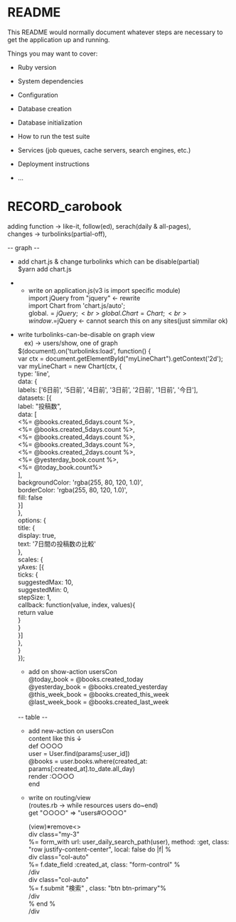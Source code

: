 # README

This README would normally document whatever steps are necessary to get the
application up and running.

Things you may want to cover:

* Ruby version

* System dependencies

* Configuration

* Database creation

* Database initialization

* How to run the test suite

* Services (job queues, cache servers, search engines, etc.)

* Deployment instructions

* ...
# RECORD_carobook<br>
  adding function → like-it, follow(ed), serach(daily & all-pages), <br>
  changes → turbolinks(partial-off), 
 
 
 -- graph --
 
* add chart.js & change turbolinks which can be disable(partial)<br>
  $yarn add chart.js
* + write on application.js(v3 is import specific module)<br>
  import jQuery from "jquery" ← rewrite<br>
  import Chart from 'chart.js/auto';<br>
  global.$=jQuery;<br>
  global.Chart=Chart;<br>
  window.$=jQuery ← cannot search this on any sites(just simmilar ok)
* write turbolinks-can-be-disable on graph view<br>
　ex) → users/show, one of graph<br>
  $(document).on('turbolinks:load', function() {<br>
    var ctx = document.getElementById("myLineChart").getContext('2d');<br>
    var myLineChart = new Chart(ctx, {<br>
        type: 'line',<br>
        data: {<br>
            labels: ['6日前', '5日前', '4日前', '3日前', '2日前', '1日前', '今日'],<br>
            datasets: [{<br>
                label: "投稿数",<br>
                data: [<br>
                 <%= @books.created_6days.count %>,<br>
                 <%= @books.created_5days.count %>,<br>
                 <%= @books.created_4days.count %>,<br>
                 <%= @books.created_3days.count %>,<br>
                 <%= @books.created_2days.count %>,<br>
                 <%= @yesterday_book.count %>,<br>
                 <%= @today_book.count%><br>
                 ],<br>
                backgroundColor: 'rgba(255, 80, 120, 1.0)',<br>
                borderColor: 'rgba(255, 80, 120, 1.0)',<br>
                fill: false<br>
            }]<br>
        },<br>
         options: {<br>
          title: {<br>
            display: true,<br>
            text: '7日間の投稿数の比較'<br>
          },<br>
          scales: {<br>
            yAxes: [{<br>
              ticks: {<br>
                suggestedMax: 10,<br>
                suggestedMin: 0,<br>
                stepSize: 1,<br>
                callback: function(value, index, values){<br>
                  return  value<br>
                }<br>
              }<br>
            }]<br>
          },<br>
        }<br>
    });<br>
  </script>
  
  * add on show-action usersCon<br>
    @today_book =  @books.created_today<br>
    @yesterday_book = @books.created_yesterday<br>
    @this_week_book = @books.created_this_week<br>
    @last_week_book = @books.created_last_week
    
  <br>
  -- table --
  
  * add new-action on usersCon<br>
    content like this ↓<br>
    def ○○○○<br>
    user = User.find(params[:user_id])<br>
    @books = user.books.where(created_at: params[:created_at].to_date.all_day)<br>
    render :○○○○<br>
    end
    
  * write on routing/view<br>
    (routes.rb → while resources users do~end)<br>
    get "○○○○" => "users#○○○○"
    
    (view)※remove<><br>
    div class="my-3"<br>
    %= form_with url: user_daily_search_path(user), method: :get, class: "row justify-content-center", local: false do |f| %<br>
    div class="col-auto"<br>
      %= f.date_field :created_at, class: "form-control" %<br>
    /div<br>
    div class="col-auto"<br>
      %= f.submit "検索" , class: "btn btn-primary"%<br>
    /div<br>
     % end %<br>
    /div<br>
    
    
